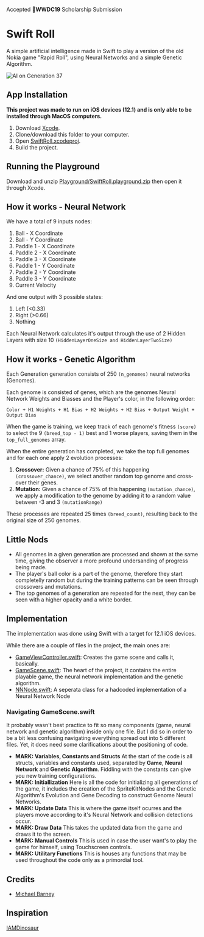 Accepted **WWDC19** Scholarship Submission

# Swift Roll
A simple artificial intelligence made in Swift to play a version of the old Nokia game "Rapid Roll", using Neural Networks and a simple Genetic Algorithm.

![AI on Generation 37](https://i.imgur.com/YbAh4yy.png)

## App Installation
**This project  was made to run on iOS devices (12.1) and is only able to be installed through MacOS computers.** 
 1. Download [Xcode](https://developer.apple.com/xcode/).
 2. Clone/download this folder to your computer.
 3. Open [SwiftRoll.xcodeproj](https://github.com/MichaelBarney/SwiftRoll/tree/master/SwiftRoll.xcodeproj "SwiftRoll.xcodeproj").
 4. Build the project.
 
## Running the Playground
Download and unzip [Playground/SwiftRoll.playground.zip](Playground) then open it through Xcode.

## How it works - Neural Network
We have a total of 9 inputs nodes:

 1. Ball - X Coordinate
 2. Ball - Y Coordinate
 3. Paddle 1 - X Coordinate
 4. Paddle 2 - X Coordinate
 5. Paddle 3 - X Coordinate
 6. Paddle 1 - Y Coordinate
 7. Paddle 2 - Y Coordinate
 8. Paddle 3 - Y Coordinate
 9. Current Velocity

And one output with 3 possible states:

 1. Left   (<0.33) 
 2. Right (>0.66)
 3. Nothing
 
Each Neural Network calculates it's output through the use of 2 Hidden Layers with size 10 `(HiddenLayerOneSize and HiddenLayerTwoSize)`
 
## How it works - Genetic Algorithm
Each Generation generation consists of 250 `(n_genomes)` neural networks (Genomes).

Each genome is consisted of genes, which are the genomes Neural Network Weights and Biasses and the Player's color, in the following order:

    Color + H1 Weights + H1 Bias + H2 Weights + H2 Bias + Output Weight + Output Bias

When the game is training, we keep track of each genome's fitness `(score)` to select the 9 `(breed_top - 1)` best and 1 worse players, saving them in the `top_full_genomes` array.

When the entire generation has completed, we take the top full genomes and for each one apply 2 evolution processes:

 1. **Crossover:** Given a chance of 75% of this happening `(crossover_chance)`, we select another random top genome and cross-over their genes.
 2. **Mutation:** Given a chance of 75% of this happening `(mutation_chance)`, we apply a modification to the genome by adding it to a random value between -3 and 3 `(mutationRange)`

These processes are repeated 25 times `(breed_count)`, resulting back to the original size of 250 genomes.

## Little Nods

 - All genomes in a given generation are processed and shown at the same time, giving the observer a more profound undersanding of progress being made.
 - The player's ball color is a part of the genome, therefore they start completelly random but during the training patterns can be seen through crossovers and mutations.
 - The top genomes of a generation are repeated for the next, they can be seen with a higher opacity and a white border.

## Implementation
The implementation was done using Swift with a target for 12.1 iOS devices.

While there are a couple of files in the project, the main ones are:

 - [GameViewController.swift](https://github.com/MichaelBarney/SwiftRoll/blob/master/SwiftRoll/GameViewController.swift): Creates the game scene and calls it, basically.
 - [GameScene.swift](https://github.com/MichaelBarney/SwiftRoll/blob/master/SwiftRoll/GameScene.swift): The heart of the project, it contains the entire playable game, the neural network implementation and the genetic algorithm.
 - [NNNode.swift](https://github.com/MichaelBarney/SwiftRoll/blob/master/SwiftRoll/NNNode.swift "NNNode.swift"): A seperata class for a hadcoded implementation of a Neural Network Node

### Navigating GameScene.swift
It probably wasn't best practice to fit so many components (game, neural network and genetic algorithm) inside only one file. But I did so in order to be a bit less confusing navigating everything spread out into 5 different files. Yet, it does need some clarifications about the positioning of code.
 - **MARK: Variables, Constants and Structs**
 At the start of the code is all structs, variables and constants used, separated by **Game**, **Neural Network** and **Genetic Algorithm**. Fiddling with the constants can give you new training configurations.
 - **MARK: Initiallization**
Here is all the code for initializing all generations of the game, it includes the creation of the SpriteKitNodes and the Genetic Algorithm's Evolution and Gene Decoding to construct Genome Neural Networks.
 - **MARK: Update Data**
 This is where the game itself ocurres and the players move according to it's Neural Network and collision detections occur.
  - **MARK: Draw Data**
This takes the updated data from the game and draws it to the screen.
  - **MARK: Manual Controls**
This is used in case the user want's to play the game for himself, using Touchscreen controls.
  - **MARK: Utilitary Functions**
This is houses any functions that may be used throughout the code only as a primordial tool.

## Credits

 - [Michael Barney](https://github.com/michaelbarney)

## Inspiration
[IAMDinosaur](https://github.com/ivanseidel/IAMDinosaur/blob/master/README.md)

